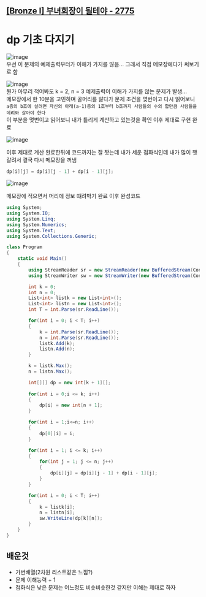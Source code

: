 ## [[Bronze I] 부녀회장이 될테야 - 2775](https://github.com/Exelune/Baekjoon_Coding/tree/main/%EB%B0%B1%EC%A4%80/Bronze/2775.%E2%80%85%EB%B6%80%EB%85%80%ED%9A%8C%EC%9E%A5%EC%9D%B4%E2%80%85%EB%90%A0%ED%85%8C%EC%95%BC)
dp 기초 다지기
=============

![image](https://github.com/user-attachments/assets/48137540-0e91-42c6-a43f-564f7aac492f)   
우선 이 문제의 예제출력부터가 이해가 가지를 않음... 그래서 직접 메모장에다가 써보기로 함



![image](https://github.com/user-attachments/assets/b2a444b6-cebb-4f03-ba41-4d462b41d6d2)   
뭔가 아무리 적어봐도 k = 2, n = 3 예제출력이 이해가 가지를 않는 문제가 발생...   
메모장에서 한 10분을 고민하며 골머리를 앓다가 문제 조건을 몆번이고 다시 읽어보니   
`a층의 b호에 살려면 자신의 아래(a-1)층의 1호부터 b호까지 사람들의 수의 합만큼 사람들을 데려와 살아야 한다`   
이 부분을 몆번이고 읽어보니 내가 틀리게 계산하고 있는것을 확인 이후 제대로 구현 완료   

![image](https://github.com/user-attachments/assets/54f8b52d-2aab-441e-81b2-7b7de2177130)

이후 제대로 계산 완료한뒤에 코드까지는 잘 짯는데 내가 세운 점화식인데 내가 많이 햇갈려서 결국 다시 메모장을 꺼냄
``` csharp
dp[i][j] = dp[i][j - 1] + dp[i - 1][j];
```

![image](https://github.com/user-attachments/assets/2aba81f0-40ac-4c1d-b81c-f5f797b960eb)

메모장에 적으면서 머리에 정보 떄려박기 완료 이후 완성코드

``` csharp
using System;
using System.IO;
using System.Linq;
using System.Numerics;
using System.Text;
using System.Collections.Generic;

class Program
{
    static void Main()
    {
        using StreamReader sr = new StreamReader(new BufferedStream(Console.OpenStandardInput()));
        using StreamWriter sw = new StreamWriter(new BufferedStream(Console.OpenStandardOutput()));

        int k = 0;
        int n = 0;
        List<int> listk = new List<int>();
        List<int> listn = new List<int>();
        int T = int.Parse(sr.ReadLine());

        for(int i = 0; i < T; i++)
        {
            k = int.Parse(sr.ReadLine());
            n = int.Parse(sr.ReadLine());
            listk.Add(k);
            listn.Add(n);
        }

        k = listk.Max();
        n = listn.Max();

        int[][] dp = new int[k + 1][];
        
        for(int i = 0;i <= k; i++)
        {
            dp[i] = new int[n + 1];
        }

        for(int i = 1;i<=n; i++)
        {
            dp[0][i] = i;
        }

        for(int i = 1; i <= k; i++)
        {
            for(int j = 1; j <= n; j++)
            {
                dp[i][j] = dp[i][j - 1] + dp[i - 1][j];
            }
        }

        for(int i = 0; i < T; i++)
        {
            k = listk[i];
            n = listn[i];
            sw.WriteLine(dp[k][n]);
        }
    }
}
```

배운것
-------------
- 가변배열(2차원 리스트같은 느낌?)
- 문제 이해능력 + 1
- 점화식은 낮은 문제는 어느정도 비슷비슷한것 같지만 이해는 제대로 하자
